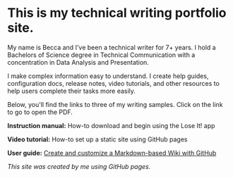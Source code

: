 # This is my technical writing portfolio site.

<p>My name is Becca and I've been a technical writer for 7+ years. I hold a Bachelors of Science degree in Technical Communication with a concentration in Data Analysis and Presentation.  
  
I make complex information easy to understand. I create help guides, configuration docs, release notes, video tutorials, and other resources to help users complete their tasks more easily. 

<p>Below, you'll find the links to three of my writing samples. Click on the link to go to open the PDF. 

<b>Instruction manual:</b> How-to download and begin using the Lose It! app

<b>Video tutorial:</b> How-to set up a static site using GitHub pages 
  
<b>User guide:</b> [Create and customize a Markdown-based Wiki with GitHub](https://drive.google.com/file/d/1LZ6s0J_pA9odj-V0f3JS4VfnMd8Mbd7i/view?usp=drive_link)

<p><i>This site was created by me using GitHub pages.</i></p>
